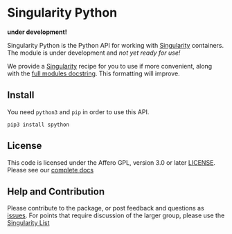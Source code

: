 # Singularity Python

**under development!**

Singularity Python is the Python API for working with <a href="https://singularityware.github.io" target="_blank">Singularity</a> containers. The module is under development and *not yet ready for use!*

We provide a [Singularity](Singularity) recipe for you to use if more convenient, along with the [full modules docstring](https://singularityhub.github.io/singularity-cli/api/source/spython.main.base.html#module-spython.main.base). This formatting will improve.

## Install

You need `python3` and `pip` in order to use this API.

```
pip3 install spython
```

## License
This code is licensed under the Affero GPL, version 3.0 or later [LICENSE](LICENSE).
Please see our [complete docs](https://github.com/singularityhub/singularity-cli)

## Help and Contribution
Please contribute to the package, or post feedback and questions as <a href="https://github.com/singularityhub/singularity-cli" target="_blank">issues</a>. For points that require discussion of the larger group, please use the <a href="https://groups.google.com/a/lbl.gov/forum/#!forum/singularity" target="_blank">Singularity List</a>

